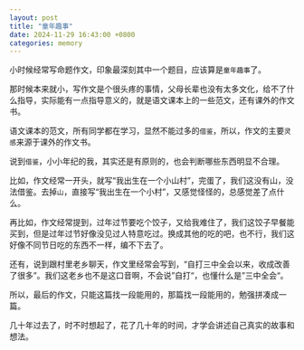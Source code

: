 ```yaml
---
layout: post
title: "童年趣事"
date: 2024-11-29 16:43:00 +0800
categories: memory
---
```


小时候经常写命题作文，印象最深刻其中一个题目，应该算是`童年趣事`了。

那时候本来就小，写作文是个很头疼的事情，父母长辈也没有太多文化，给不了什么指导，实际能有一点指导意义的，就是语文课本上的一些范文，还有课外的作文书。

语文课本的范文，所有同学都在学习，显然不能过多的`借鉴`，所以，作文的主要`灵感`来源于课外的作文书。

说到`借鉴`，小小年纪的我，其实还是有原则的，也会判断哪些东西明显不合理。

比如，作文经常一开头，就写“我出生在一个小山村”，完蛋了，我们这没有山，没法借鉴。去掉`山`，直接写“我出生在一个小村”，又感觉怪怪的，总感觉差了点什么。

再比如，作文经常提到，过年过节要吃个饺子，又给我难住了，我们这饺子早餐能买到，但是过年过节好像没见过人特意吃过。换成其他的吃的吧，也不行，我们这好像不同节日吃的东西不一样，编不下去了。

还有，说到跟村里老乡聊天，作文里经常会写到，“自打三中全会以来，收成改善了很多”。我们这老乡也不是这口音啊，不会说”自打“，也懂什么是”三中全会“。

所以，最后的作文，只能这篇找一段能用的，那篇找一段能用的，勉强拼凑成一篇。

几十年过去了，时不时想起了，花了几十年的时间，才学会讲述自己真实的故事和想法。
